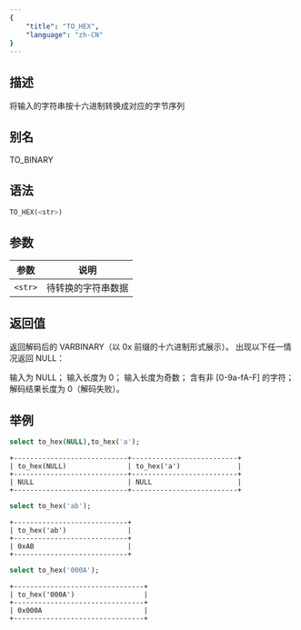 ```yaml
---
{
    "title": "TO_HEX",
    "language": "zh-CN"
}
---
```


## 描述

将输入的字符串按十六进制转换成对应的字节序列

## 别名

TO_BINARY

## 语法

```sql
TO_HEX(<str>)
```

## 参数

| 参数 | 说明 |
| -- | -- |
| `<str>` | 待转换的字符串数据 |

## 返回值

返回解码后的 VARBINARY（以 0x 前缀的十六进制形式展示）。
出现以下任一情况返回 NULL：

输入为 NULL；
输入长度为 0；
输入长度为奇数；
含有非 [0-9a-fA-F] 的字符；
解码结果长度为 0（解码失败）。

## 举例

```sql
select to_hex(NULL),to_hex('a');
```

```text
+----------------------------+--------------------------+
| to_hex(NULL)               | to_hex('a')              |
+----------------------------+--------------------------+
| NULL                       | NULL                     |
+----------------------------+--------------------------+
```

```sql
select to_hex('ab');
```

```text
+----------------------------+
| to_hex('ab')               |
+----------------------------+
| 0xAB                       |
+----------------------------+
```

```sql
select to_hex('000A');
```

```text
+--------------------------------+
| to_hex('000A')                 |
+--------------------------------+
| 0x000A                         |
+--------------------------------+
```
